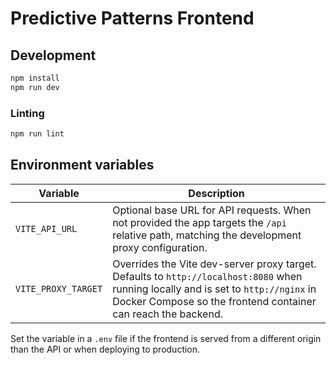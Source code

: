 # Predictive Patterns Frontend

## Development

```bash
npm install
npm run dev
```

### Linting

```bash
npm run lint
```

## Environment variables

| Variable | Description |
| --- | --- |
| `VITE_API_URL` | Optional base URL for API requests. When not provided the app targets the `/api` relative path, matching the development proxy configuration. |
| `VITE_PROXY_TARGET` | Overrides the Vite dev-server proxy target. Defaults to `http://localhost:8080` when running locally and is set to `http://nginx` in Docker Compose so the frontend container can reach the backend. |

Set the variable in a `.env` file if the frontend is served from a different origin than the API or when deploying to production.
